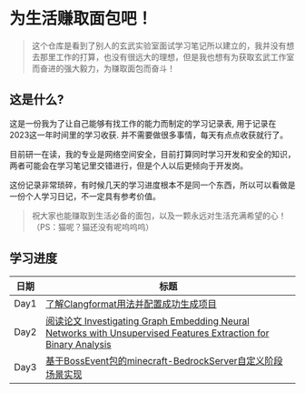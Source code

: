 # 为生活赚取面包吧！

> 这个仓库是看到了别人的玄武实验室面试学习笔记所以建立的，我并没有想去那里工作的打算，也没有很远大的理想，但是我也想有为获取玄武工作室而奋进的强大毅力，为赚取面包而奋斗！

## 这是什么? 

这是一份我为了让自己能够有找工作的能力而制定的学习记录表, 用于记录在2023这一年时间里的学习收获. 并不需要做很多事情，每天有点点收获就行了。

目前研一在读，我的专业是网络空间安全，目前打算同时学习开发和安全的知识，两者可能会在学习笔记里交错进行，但是个人以后更倾向于开发岗。

这份记录非常琐碎，有时候几天的学习进度根本不是同一个东西，所以可以看做是一份个人学习日记，不一定具有参考价值。

> 祝大家也能赚取到生活必备的面包，以及一颗永远对生活充满希望的心！
（PS：猫呢？猫还没有呢呜呜呜）

## 学习进度

| 日期       | 标题                                                                            |
| ---------- | ------------------------------------------------------------------------------- |
| Day1       | [了解Clangformat用法并配置成功生成项目 ](./weeks/week1.md)                            |
| Day2       | [阅读论文 Investigating Graph Embedding Neural Networks with Unsupervised Features Extraction for Binary Analysis ](./weeks/week1.md)   |
| Day3       | [基于BossEvent包的minecraft-BedrockServer自定义阶段场景实现](./weeks/week2.md)   |
